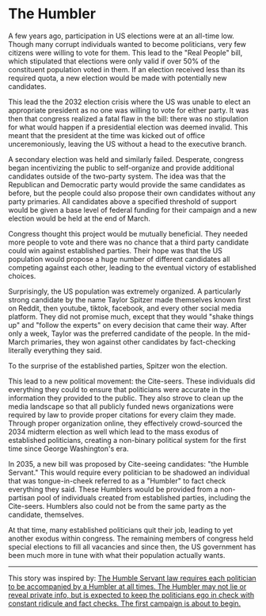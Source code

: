 # The Humbler

A few years ago, participation in US elections were at an all-time low.
Though many corrupt individuals wanted to become politicians, very few citizens were willing to vote for them.
This lead to the "Real People" bill, which stipulated that elections were only valid if over 50% of the constituent population voted in them.
If an election received less than its required quota, a new election would be made with potentially new candidates.

This lead the the 2032 election crisis where the US was unable to elect an appropriate president as no one was willing to vote for either party.
It was then that congress realized a fatal flaw in the bill: there was no stipulation for what would happen if a presidential election was deemed invalid.
This meant that the president at the time was kicked out of office unceremoniously, leaving the US without a head to the executive branch.

A secondary election was held and similarly failed.
Desperate, congress began incentivizing the public to self-organize and provide additional candidates outside of the two-party system.
The idea was that the Republican and Democratic party would provide the same candidates as before, but the people could also propose their own candidates without any party primaries.
All candidates above a specified threshold of support would be given a base level of federal funding for their campaign and a new election would be held at the end of March.

Congress thought this project would be mutually beneficial.
They needed more people to vote and there was no chance that a third party candidate could win against established parties.
Their hope was that the US population would propose a huge number of different candidates all competing against each other, leading to the eventual victory of established choices.

Surprisingly, the US population was extremely organized.
A particularly strong candidate by the name Taylor Spitzer made themselves known first on Reddit, then youtube, tiktok, facebook, and every other social media platform.
They did not promise much, except that they would "shake things up" and "follow the experts" on every decision that came their way.
After only a week, Taylor was the preferred candidate of the people.
In the mid-March primaries, they won against other candidates by fact-checking literally everything they said.

To the surprise of the established parties, Spitzer won the election.

This lead to a new political movement: the Cite-seers.
These individuals did everything they could to ensure that politicians were accurate in the information they provided to the public.
They also strove to clean up the media landscape so that all publicly funded news organizations were required by law to provide proper citations for every claim they made.
Through proper organization online, they effectively crowd-sourced the 2034 midterm election as well which lead to the mass exodus of established politicians, creating a non-binary political system for the first time since George Washington's era.

In 2035, a new bill was proposed by Cite-seeing candidates: "the Humble Servant."
This would require every politician to be shadowed an individual that was tongue-in-cheek referred to as a "Humbler" to fact check everything they said.
These Humblers would be provided from a non-partisan pool of individuals created from established parties, including the Cite-seers.
Humblers also could not be from the same party as the candidate, themselves.

At that time, many established politicians quit their job, leading to yet another exodus within congress.
The remaining members of congress held special elections to fill all vacancies and since then, the US government has been much more in tune with what their population actually wants.

---
This story was inspired by: [The Humble Servant law requires each politician to be accompanied by a Humbler at all times. The Humbler may not lie or reveal private info, but is expected to keep the politicians ego in check with constant ridicule and fact checks. The first campaign is about to begin.](https://www.reddit.com/r/WritingPrompts/comments/txuowo/wp_the_humble_servant_law_requires_each/)